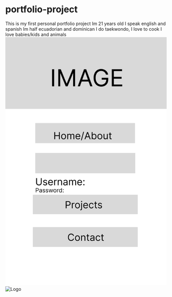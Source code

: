 # portfolio-project
This is my first personal portfolio project 
Im 21 years old
I speak english and spanish 
Im half ecuadorian and dominican 
I do taekwondo, I love to cook 
I love babies/kids and animals 
![Wireframe](Untitled@2x.png)
![Logo](R(1).png) 
